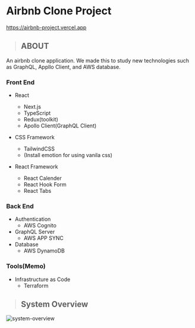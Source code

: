 # Airbnb Clone Project

https://airbnb-project.vercel.app

> ## ABOUT
An airbnb clone application. We made this to study new technologies such as GraphQL, Appllo Client, and AWS database.

### Front End

- React

  - Next.js
  - TypeScript
  - Redux(toolkit)
  - Apollo Client(GraphQL Client)

- CSS Framework

  - TailwindCSS
  - (Install emotion for using vanila css)

- React Framework
  - React Calender
  - React Hook Form
  - React Tabs

### Back End

- Authentication
  - AWS Cognito
- GraphQL Server
  - AWS APP SYNC
- Database
  - AWS DynamoDB

### Tools(Memo)

- Infrastructure as Code
  - Terraform


> ## System Overview

![system-overview](https://user-images.githubusercontent.com/70537611/131147019-bea74d6e-5060-4922-bf8f-616b61c2b097.png)



